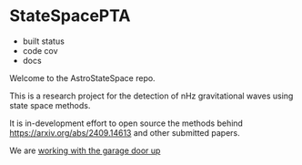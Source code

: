 # StateSpacePTA

* built status 
* code cov 
* docs

Welcome to the AstroStateSpace repo.

This is a research project for the detection of nHz gravitational waves using state space methods. 

It is in-development effort to open source the methods behind https://arxiv.org/abs/2409.14613 and other submitted papers.

We are [working with the garage door up](https://www.robinsloan.com/lab/new-avenues/?utm_source=Robin_Sloan_sent_me#garage)









